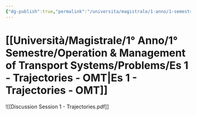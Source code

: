 ```yaml
---
{"dg-publish":true,"permalink":"/universita/magistrale/1-anno/1-semestre/operation-and-management-of-transport-systems/problems/es-1-trajectories-omt/"}
---
```



# [[Università/Magistrale/1° Anno/1° Semestre/Operation & Management of Transport Systems/Problems/Es 1 - Trajectories - OMT\|Es 1 - Trajectories - OMT]]


![[Discussion Session 1 - Trajectories.pdf]]
